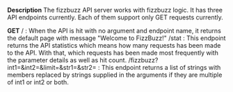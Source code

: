 **Description**
The fizzbuzz API server works with fizzbuzz logic. It has three API endpoints currently. Each of them support only GET requests currently.

**GET**
/<none> : When the API is hit with no argument and endpoint name, it returns the default page with message "Welcome to FizzBuzz!"
/stat :   This endpoint returns the API statistics which means how many requests has been made to the API. With that, which requests has been made most frequently with the parameter 
details as well as hit count.
/fizzbuzz?int1=<value>&int2=<value>&limit=<value>&str1=<value>&str2=<value> : This endpoint returns a list of strings with members replaced by strings supplied in the arguments if they are
multiple of int1 or int2 or both.
